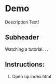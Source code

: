 # Demo

Description Text!

## Subheader
Watching a tutorial. . .


## Instructions:
1. Open up index.html 